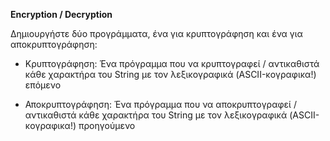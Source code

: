 **Encryption / Decryption**  

Δημιουργήστε δύο προγράμματα, ένα για κρυπτογράφηση και ένα για αποκρυπτογράφηση: 

* Κρυπτογράφηση: Ένα πρόγραμμα που να κρυπτογραφεί / αντικαθιστά κάθε χαρακτήρα του 
String με τον λεξικογραφικά (ASCII-κογραφικα!) επόμενο

* Αποκρυπτογράφηση: Ένα πρόγραμμα που να αποκρυπτογραφεί / αντικαθιστά 
κάθε χαρακτήρα του String με τον λεξικογραφικά (ASCII-κογραφικα!) προηγούμενο

